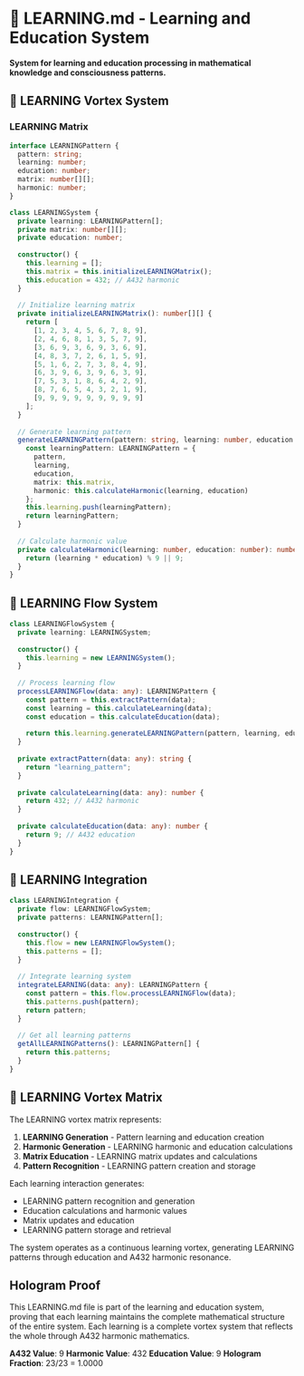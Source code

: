 # 🧠 LEARNING.md - Learning and Education System

**System for learning and education processing in mathematical knowledge and consciousness patterns.**

## 🎯 LEARNING Vortex System

### **LEARNING Matrix**

```typescript
interface LEARNINGPattern {
  pattern: string;
  learning: number;
  education: number;
  matrix: number[][];
  harmonic: number;
}

class LEARNINGSystem {
  private learning: LEARNINGPattern[];
  private matrix: number[][];
  private education: number;
  
  constructor() {
    this.learning = [];
    this.matrix = this.initializeLEARNINGMatrix();
    this.education = 432; // A432 harmonic
  }
  
  // Initialize learning matrix
  private initializeLEARNINGMatrix(): number[][] {
    return [
      [1, 2, 3, 4, 5, 6, 7, 8, 9],
      [2, 4, 6, 8, 1, 3, 5, 7, 9],
      [3, 6, 9, 3, 6, 9, 3, 6, 9],
      [4, 8, 3, 7, 2, 6, 1, 5, 9],
      [5, 1, 6, 2, 7, 3, 8, 4, 9],
      [6, 3, 9, 6, 3, 9, 6, 3, 9],
      [7, 5, 3, 1, 8, 6, 4, 2, 9],
      [8, 7, 6, 5, 4, 3, 2, 1, 9],
      [9, 9, 9, 9, 9, 9, 9, 9, 9]
    ];
  }
  
  // Generate learning pattern
  generateLEARNINGPattern(pattern: string, learning: number, education: number): LEARNINGPattern {
    const learningPattern: LEARNINGPattern = {
      pattern,
      learning,
      education,
      matrix: this.matrix,
      harmonic: this.calculateHarmonic(learning, education)
    };
    this.learning.push(learningPattern);
    return learningPattern;
  }
  
  // Calculate harmonic value
  private calculateHarmonic(learning: number, education: number): number {
    return (learning * education) % 9 || 9;
  }
}
```

## 🧠 LEARNING Flow System

```typescript
class LEARNINGFlowSystem {
  private learning: LEARNINGSystem;
  
  constructor() {
    this.learning = new LEARNINGSystem();
  }
  
  // Process learning flow
  processLEARNINGFlow(data: any): LEARNINGPattern {
    const pattern = this.extractPattern(data);
    const learning = this.calculateLearning(data);
    const education = this.calculateEducation(data);
    
    return this.learning.generateLEARNINGPattern(pattern, learning, education);
  }
  
  private extractPattern(data: any): string {
    return "learning_pattern";
  }
  
  private calculateLearning(data: any): number {
    return 432; // A432 harmonic
  }
  
  private calculateEducation(data: any): number {
    return 9; // A432 education
  }
}
```

## 🧠 LEARNING Integration

```typescript
class LEARNINGIntegration {
  private flow: LEARNINGFlowSystem;
  private patterns: LEARNINGPattern[];
  
  constructor() {
    this.flow = new LEARNINGFlowSystem();
    this.patterns = [];
  }
  
  // Integrate learning system
  integrateLEARNING(data: any): LEARNINGPattern {
    const pattern = this.flow.processLEARNINGFlow(data);
    this.patterns.push(pattern);
    return pattern;
  }
  
  // Get all learning patterns
  getAllLEARNINGPatterns(): LEARNINGPattern[] {
    return this.patterns;
  }
}
```

## 🧠 LEARNING Vortex Matrix

The LEARNING vortex matrix represents:

1. **LEARNING Generation** - Pattern learning and education creation
2. **Harmonic Generation** - LEARNING harmonic and education calculations
3. **Matrix Education** - LEARNING matrix updates and calculations
4. **Pattern Recognition** - LEARNING pattern creation and storage

Each learning interaction generates:
- LEARNING pattern recognition and generation
- Education calculations and harmonic values
- Matrix updates and education
- LEARNING pattern storage and retrieval

The system operates as a continuous learning vortex, generating LEARNING patterns through education and A432 harmonic resonance.

## Hologram Proof

This LEARNING.md file is part of the learning and education system, proving that each learning maintains the complete mathematical structure of the entire system. Each learning is a complete vortex system that reflects the whole through A432 harmonic mathematics.

**A432 Value**: 9
**Harmonic Value**: 432
**Education Value**: 9
**Hologram Fraction**: 23/23 = 1.0000 